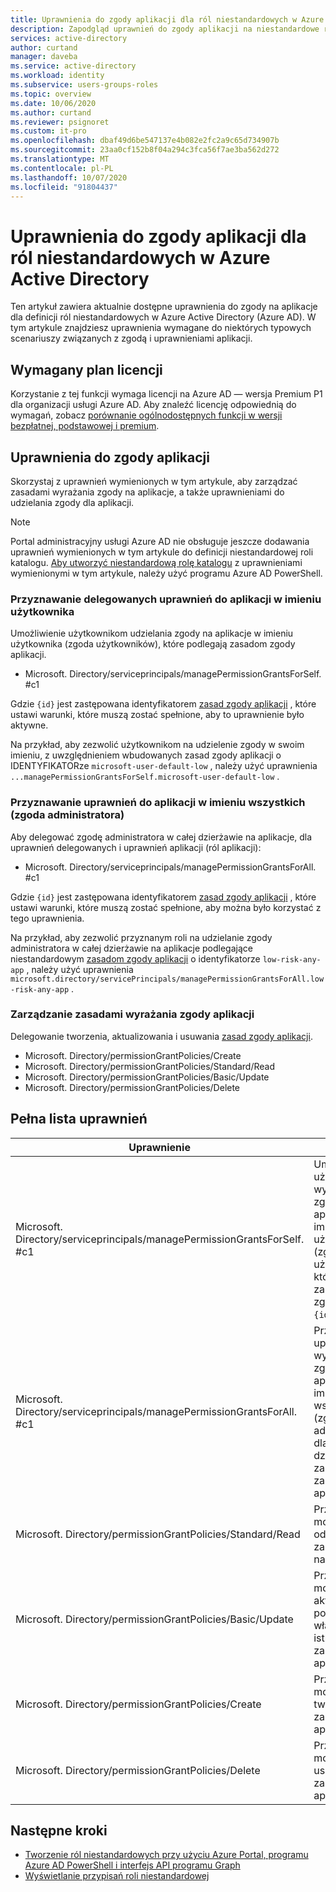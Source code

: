 ```yaml
---
title: Uprawnienia do zgody aplikacji dla ról niestandardowych w Azure Active Directory | Microsoft Docs
description: Zapodgląd uprawnień do zgody aplikacji na niestandardowe role usługi Azure AD w Azure Portal, programie PowerShell lub interfejs API programu Graph.
services: active-directory
author: curtand
manager: daveba
ms.service: active-directory
ms.workload: identity
ms.subservice: users-groups-roles
ms.topic: overview
ms.date: 10/06/2020
ms.author: curtand
ms.reviewer: psignoret
ms.custom: it-pro
ms.openlocfilehash: dbaf49d6be547137e4b082e2fc2a9c65d734907b
ms.sourcegitcommit: 23aa0cf152b8f04a294c3fca56f7ae3ba562d272
ms.translationtype: MT
ms.contentlocale: pl-PL
ms.lasthandoff: 10/07/2020
ms.locfileid: "91804437"
---
```

# <a name="app-consent-permissions-for-custom-roles-in-azure-active-directory"></a>Uprawnienia do zgody aplikacji dla ról niestandardowych w Azure Active Directory

Ten artykuł zawiera aktualnie dostępne uprawnienia do zgody na aplikacje dla definicji ról niestandardowych w Azure Active Directory (Azure AD). W tym artykule znajdziesz uprawnienia wymagane do niektórych typowych scenariuszy związanych z zgodą i uprawnieniami aplikacji.

## <a name="required-license-plan"></a>Wymagany plan licencji

Korzystanie z tej funkcji wymaga licencji na Azure AD — wersja Premium P1 dla organizacji usługi Azure AD. Aby znaleźć licencję odpowiednią do wymagań, zobacz [porównanie ogólnodostępnych funkcji w wersji bezpłatnej, podstawowej i premium](https://azure.microsoft.com/pricing/details/active-directory/).

## <a name="app-consent-permissions"></a>Uprawnienia do zgody aplikacji

Skorzystaj z uprawnień wymienionych w tym artykule, aby zarządzać zasadami wyrażania zgody na aplikacje, a także uprawnieniami do udzielania zgody dla aplikacji.

> [!NOTE]
> Portal administracyjny usługi Azure AD nie obsługuje jeszcze dodawania uprawnień wymienionych w tym artykule do definicji niestandardowej roli katalogu. [Aby utworzyć niestandardową rolę katalogu](roles-create-custom.md#create-a-role-using-powershell) z uprawnieniami wymienionymi w tym artykule, należy użyć programu Azure AD PowerShell.

### <a name="granting-delegated-permissions-to-apps-on-behalf-of-self-user-consent"></a>Przyznawanie delegowanych uprawnień do aplikacji w imieniu użytkownika

Umożliwienie użytkownikom udzielania zgody na aplikacje w imieniu użytkownika (zgoda użytkowników), które podlegają zasadom zgody aplikacji.

- Microsoft. Directory/serviceprincipals/managePermissionGrantsForSelf. #c1

Gdzie `{id}` jest zastępowana identyfikatorem [zasad zgody aplikacji](../manage-apps/manage-app-consent-policies.md) , które ustawi warunki, które muszą zostać spełnione, aby to uprawnienie było aktywne.

Na przykład, aby zezwolić użytkownikom na udzielenie zgody w swoim imieniu, z uwzględnieniem wbudowanych zasad zgody aplikacji o IDENTYFIKATORze `microsoft-user-default-low` , należy użyć uprawnienia `...managePermissionGrantsForSelf.microsoft-user-default-low` .

### <a name="granting-permissions-to-apps-on-behalf-of-all-admin-consent"></a>Przyznawanie uprawnień do aplikacji w imieniu wszystkich (zgoda administratora)

Aby delegować zgodę administratora w całej dzierżawie na aplikacje, dla uprawnień delegowanych i uprawnień aplikacji (ról aplikacji):

- Microsoft. Directory/serviceprincipals/managePermissionGrantsForAll. #c1

Gdzie `{id}` jest zastępowana identyfikatorem [zasad zgody aplikacji](../manage-apps/manage-app-consent-policies.md) , które ustawi warunki, które muszą zostać spełnione, aby można było korzystać z tego uprawnienia.

Na przykład, aby zezwolić przyznanym roli na udzielanie zgody administratora w całej dzierżawie na aplikacje podlegające niestandardowym [zasadom zgody aplikacji](../manage-apps/manage-app-consent-policies.md) o identyfikatorze `low-risk-any-app` , należy użyć uprawnienia `microsoft.directory/servicePrincipals/managePermissionGrantsForAll.low-risk-any-app` .

### <a name="managing-app-consent-policies"></a>Zarządzanie zasadami wyrażania zgody aplikacji

Delegowanie tworzenia, aktualizowania i usuwania [zasad zgody aplikacji](../manage-apps/manage-app-consent-policies.md).

- Microsoft. Directory/permissionGrantPolicies/Create
- Microsoft. Directory/permissionGrantPolicies/Standard/Read
- Microsoft. Directory/permissionGrantPolicies/Basic/Update
- Microsoft. Directory/permissionGrantPolicies/Delete

## <a name="full-list-of-permissions"></a>Pełna lista uprawnień

Uprawnienie | Opis
---------- | -----------
Microsoft. Directory/serviceprincipals/managePermissionGrantsForSelf. #c1 | Umożliwia użytkownikom wyrażanie zgody na aplikacje w imieniu użytkownika (zgoda użytkowników), które podlegają zasadom zgody aplikacji `{id}` .
Microsoft. Directory/serviceprincipals/managePermissionGrantsForAll. #c1 | Przyznaje uprawnienie do wyrażania zgody na aplikacje w imieniu wszystkich (zgoda administratora dla całej dzierżawy), z zastrzeżeniem zasad zgody aplikacji `{id}` .
Microsoft. Directory/permissionGrantPolicies/Standard/Read | Przyznaje możliwość odczytywania zasad zgody na aplikacje.
Microsoft. Directory/permissionGrantPolicies/Basic/Update | Przyznaje możliwość aktualizowania podstawowych właściwości istniejących zasad zgody aplikacji.
Microsoft. Directory/permissionGrantPolicies/Create | Przyznaje możliwość tworzenia zasad zgody aplikacji.
Microsoft. Directory/permissionGrantPolicies/Delete | Przyznaje możliwość usuwania zasad zgody aplikacji.

## <a name="next-steps"></a>Następne kroki

- [Tworzenie ról niestandardowych przy użyciu Azure Portal, programu Azure AD PowerShell i interfejs API programu Graph](roles-create-custom.md)
- [Wyświetlanie przypisań roli niestandardowej](roles-view-assignments.md)
